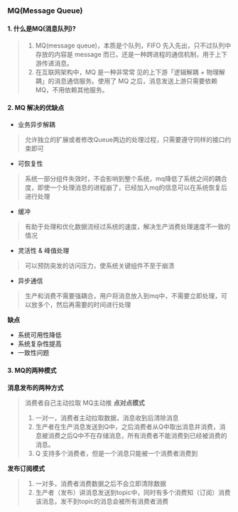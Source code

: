 ### MQ(Message Queue)

#### 1. 什么是MQ(消息队列)?

>1. MQ(message queue)，本质是个队列，FIFO 先入先出，只不过队列中存放的内容是 message 而已，还是一种跨进程的通信机制，用于上下游传递消息。
>2. 在互联网架构中，MQ 是一种非常常 见的上下游「逻辑解耦 + 物理解耦」的消息通信服务。使用了 MQ 之后，消息发送上游只需要依赖 MQ，不用依赖其他服务。


#### 2. MQ 解决的优缺点
- 业务异步解耦
> 允许独立的扩展或者修改Queue两边的处理过程，只需要遵守同样的接口约束即可
- 可恢复性
> 系统一部分组件失效时，不会影响到整个系统，mq降低了系统之间的耦合度，即使一个处理消息的进程崩了，已经加入mq的信息可以在系统恢复后进行处理
- 缓冲
> 有助于处理和优化数据流经过系统的速度，解决生产消费处理速度不一致的情况
- 灵活性 & 峰值处理
> 可以预防突发的访问压力，使系统关键组件不至于崩溃
- 异步通信
> 生产和消费不需要强耦合，用户将消息放入到mq中，不需要立即处理，可以放多个，然后再需要的时间进行处理

**缺点**
- 系统可用性降低
- 系统复杂性提高
- 一致性问题

#### 3. MQ的两种模式
**消息发布的两种方式**
> 消费者自己主动拉取
> MQ主动推
**点对点模式**
> 1. 一对一，消费者主动拉取数据，消息收到后清除消息
> 2. 生产者在生产消息发送到Q中，之后消费者从Q中取出消息并消费，消息被消费之后Q中不在存储消息，所有消费者不能消费到已经被消费的消息。
> 3. Q 支持多个消费者，但是一个消息只能被一个消费者消费到

**发布订阅模式**
> 1. 一对多，消费者消费数据之后不会立即清除数据 
> 2. 生产者（发布）讲消息发送到topic中，同时有多个消费知（订阅）消费该消息，发不到topic的消息会被所有消费者消费
